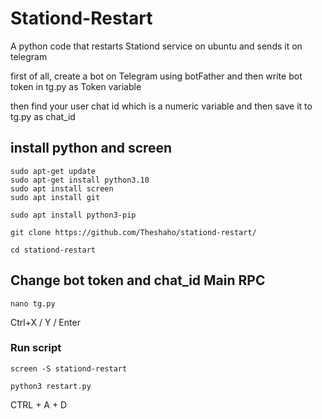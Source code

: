 # Stationd-Restart

A python code that restarts Stationd service on ubuntu and sends it on telegram

first of all, create a bot on Telegram using botFather and then write bot token in tg.py as Token variable

then find your user chat id which is a numeric variable and then save it to tg.py as chat_id


## install python and screen
```
sudo apt-get update
sudo apt-get install python3.10
sudo apt install screen
sudo apt install git
```
```
sudo apt install python3-pip
```
```
git clone https://github.com/Theshaho/stationd-restart/
```
```
cd stationd-restart
```
## Change bot token and chat_id Main RPC
```
nano tg.py
```
Ctrl+X / Y / Enter
### Run script
```
screen -S stationd-restart
```
```
python3 restart.py
```
CTRL + A + D

